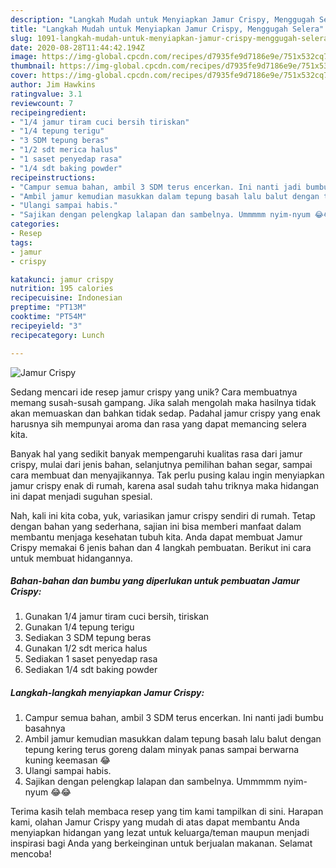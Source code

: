 ```yaml
---
description: "Langkah Mudah untuk Menyiapkan Jamur Crispy, Menggugah Selera"
title: "Langkah Mudah untuk Menyiapkan Jamur Crispy, Menggugah Selera"
slug: 1091-langkah-mudah-untuk-menyiapkan-jamur-crispy-menggugah-selera
date: 2020-08-28T11:44:42.194Z
image: https://img-global.cpcdn.com/recipes/d7935fe9d7186e9e/751x532cq70/jamur-crispy-foto-resep-utama.jpg
thumbnail: https://img-global.cpcdn.com/recipes/d7935fe9d7186e9e/751x532cq70/jamur-crispy-foto-resep-utama.jpg
cover: https://img-global.cpcdn.com/recipes/d7935fe9d7186e9e/751x532cq70/jamur-crispy-foto-resep-utama.jpg
author: Jim Hawkins
ratingvalue: 3.1
reviewcount: 7
recipeingredient:
- "1/4 jamur tiram cuci bersih tiriskan"
- "1/4 tepung terigu"
- "3 SDM tepung beras"
- "1/2 sdt merica halus"
- "1 saset penyedap rasa"
- "1/4 sdt baking powder"
recipeinstructions:
- "Campur semua bahan, ambil 3 SDM terus encerkan. Ini nanti jadi bumbu basahnya"
- "Ambil jamur kemudian masukkan dalam tepung basah lalu balut dengan tepung kering terus goreng dalam minyak panas sampai berwarna kuning keemasan 😂"
- "Ulangi sampai habis."
- "Sajikan dengan pelengkap lalapan dan sambelnya. Ummmmm nyim-nyum 😂😂"
categories:
- Resep
tags:
- jamur
- crispy

katakunci: jamur crispy 
nutrition: 195 calories
recipecuisine: Indonesian
preptime: "PT13M"
cooktime: "PT54M"
recipeyield: "3"
recipecategory: Lunch

---
```



![Jamur Crispy](https://img-global.cpcdn.com/recipes/d7935fe9d7186e9e/751x532cq70/jamur-crispy-foto-resep-utama.jpg)

Sedang mencari ide resep jamur crispy yang unik? Cara membuatnya memang susah-susah gampang. Jika salah mengolah maka hasilnya tidak akan memuaskan dan bahkan tidak sedap. Padahal jamur crispy yang enak harusnya sih mempunyai aroma dan rasa yang dapat memancing selera kita.

Banyak hal yang sedikit banyak mempengaruhi kualitas rasa dari jamur crispy, mulai dari jenis bahan, selanjutnya pemilihan bahan segar, sampai cara membuat dan menyajikannya. Tak perlu pusing kalau ingin menyiapkan jamur crispy enak di rumah, karena asal sudah tahu triknya maka hidangan ini dapat menjadi suguhan spesial.




Nah, kali ini kita coba, yuk, variasikan jamur crispy sendiri di rumah. Tetap dengan bahan yang sederhana, sajian ini bisa memberi manfaat dalam membantu menjaga kesehatan tubuh kita. Anda dapat membuat Jamur Crispy memakai 6 jenis bahan dan 4 langkah pembuatan. Berikut ini cara untuk membuat hidangannya.

<!--inarticleads1-->

##### Bahan-bahan dan bumbu yang diperlukan untuk pembuatan Jamur Crispy:

1. Gunakan 1/4 jamur tiram cuci bersih, tiriskan
1. Gunakan 1/4 tepung terigu
1. Sediakan 3 SDM tepung beras
1. Gunakan 1/2 sdt merica halus
1. Sediakan 1 saset penyedap rasa
1. Sediakan 1/4 sdt baking powder




<!--inarticleads2-->

##### Langkah-langkah menyiapkan Jamur Crispy:

1. Campur semua bahan, ambil 3 SDM terus encerkan. Ini nanti jadi bumbu basahnya
1. Ambil jamur kemudian masukkan dalam tepung basah lalu balut dengan tepung kering terus goreng dalam minyak panas sampai berwarna kuning keemasan 😂
1. Ulangi sampai habis.
1. Sajikan dengan pelengkap lalapan dan sambelnya. Ummmmm nyim-nyum 😂😂




Terima kasih telah membaca resep yang tim kami tampilkan di sini. Harapan kami, olahan Jamur Crispy yang mudah di atas dapat membantu Anda menyiapkan hidangan yang lezat untuk keluarga/teman maupun menjadi inspirasi bagi Anda yang berkeinginan untuk berjualan makanan. Selamat mencoba!
